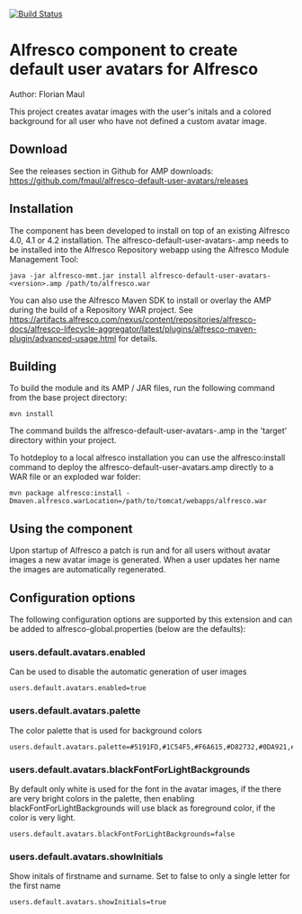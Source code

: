 [![Build Status](https://buildhive.cloudbees.com/job/fmaul/job/alfresco-default-user-avatars/badge/icon)](https://buildhive.cloudbees.com/job/fmaul/job/alfresco-default-user-avatars/)


Alfresco component to create default user avatars for Alfresco
==============================================================

Author: Florian Maul

This project creates avatar images with the user's initals and a colored background
for all user who have not defined a custom avatar image.

Download
--------

See the releases section in Github for AMP downloads: https://github.com/fmaul/alfresco-default-user-avatars/releases


Installation
------------

The component has been developed to install on top of an existing Alfresco
4.0, 4.1 or 4.2 installation. The alfresco-default-user-avatars-<version>.amp needs
to be installed into the Alfresco Repository webapp using the Alfresco Module Management Tool:

    java -jar alfresco-mmt.jar install alfresco-default-user-avatars-<version>.amp /path/to/alfresco.war
  
You can also use the Alfresco Maven SDK to install or overlay the AMP during the build of a
Repository WAR project. See https://artifacts.alfresco.com/nexus/content/repositories/alfresco-docs/alfresco-lifecycle-aggregator/latest/plugins/alfresco-maven-plugin/advanced-usage.html
for details.


Building
--------

To build the module and its AMP / JAR files, run the following command from the base 
project directory:

    mvn install

The command builds the alfresco-default-user-avatars-<version>.amp in the 'target' directory within your project.

To hotdeploy to a local alfresco installation you can use the alfresco:install
command to deploy the alfresco-default-user-avatars.amp directly to a WAR file or an exploded war folder:

    mvn package alfresco:install -Dmaven.alfresco.warLocation=/path/to/tomcat/webapps/alfresco.war


Using the component
-------------------

Upon startup of Alfresco a patch is run and for all users without avatar images a new
avatar image is generated. When a user updates her name the images are automatically 
regenerated.


Configuration options
---------------------

The following configuration options are supported by this extension and can be added to
alfresco-global.properties (below are the defaults):

### users.default.avatars.enabled
Can be used to disable the automatic generation of user images

    users.default.avatars.enabled=true

### users.default.avatars.palette
The color palette that is used for background colors
    
    users.default.avatars.palette=#5191FD,#1C54F5,#F6A615,#D82732,#0DA921,#F35E4C,#A64847

### users.default.avatars.blackFontForLightBackgrounds

By default only white is used for the font in the avatar images, if the there are very bright colors in the palette, then enabling blackFontForLightBackgrounds will use black as foreground color, if the color is very light.

    users.default.avatars.blackFontForLightBackgrounds=false

### users.default.avatars.showInitials

Show initals of firstname and surname. Set to false to only a single letter for the first name

    users.default.avatars.showInitials=true

